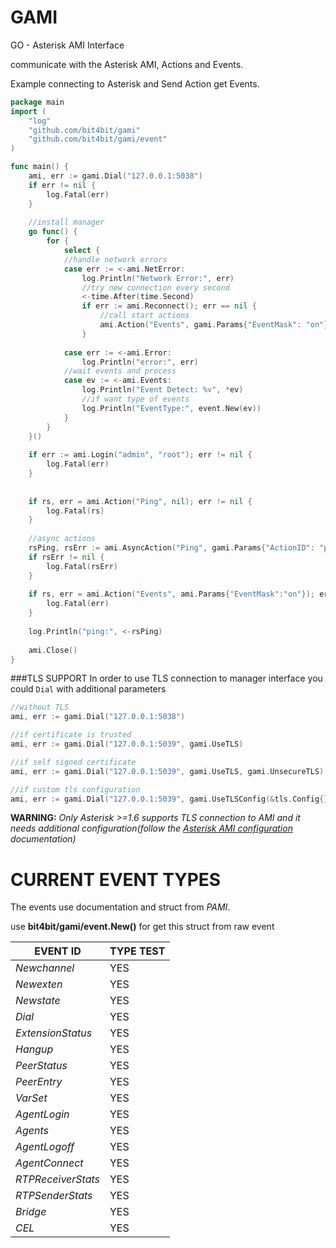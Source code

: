 GAMI
====

GO - Asterisk AMI Interface

communicate with the  Asterisk AMI, Actions and Events.

Example connecting to Asterisk and Send Action get Events.

```go
package main
import (
	"log"
	"github.com/bit4bit/gami"
	"github.com/bit4bit/gami/event"
)

func main() {
	ami, err := gami.Dial("127.0.0.1:5038")
	if err != nil {
		log.Fatal(err)
	}
	
	//install manager
	go func() {
		for {
			select {
			//handle network errors
			case err := <-ami.NetError:
				log.Println("Network Error:", err)
				//try new connection every second
				<-time.After(time.Second)
				if err := ami.Reconnect(); err == nil {
					//call start actions
					ami.Action("Events", gami.Params{"EventMask": "on"})
				}
				
			case err := <-ami.Error:
				log.Println("error:", err)
			//wait events and process
			case ev := <-ami.Events:
				log.Println("Event Detect: %v", *ev)
				//if want type of events
				log.Println("EventType:", event.New(ev))
			}
		}
	}()
	
	if err := ami.Login("admin", "root"); err != nil {
		log.Fatal(err)
	}
	
	
	if rs, err = ami.Action("Ping", nil); err != nil {
		log.Fatal(rs)
	}
	
	//async actions
	rsPing, rsErr := ami.AsyncAction("Ping", gami.Params{"ActionID": "pingo"})
	if rsErr != nil {
		log.Fatal(rsErr)
	}
						
	if rs, err = ami.Action("Events", ami.Params{"EventMask":"on"}); err != nil {
		log.Fatal(err)
	}
	
	log.Println("ping:", <-rsPing)
	
	ami.Close()
}
```

###TLS SUPPORT
In order to use TLS connection to manager interface you could `Dial` with additional parameters
```go
//without TLS
ami, err := gami.Dial("127.0.0.1:5038")

//if certificate is trusted
ami, err := gami.Dial("127.0.0.1:5039", gami.UseTLS)

//if self signed certificate
ami, err := gami.Dial("127.0.0.1:5039", gami.UseTLS, gami.UnsecureTLS)

//if custom tls configuration
ami, err := gami.Dial("127.0.0.1:5039", gami.UseTLSConfig(&tls.Config{}))
```
**WARNING:**
*Only Asterisk >=1.6 supports TLS connection to AMI and
it needs additional configuration(follow the [Asterisk AMI configuration](http://www.asteriskdocs.org/en/3rd_Edition/asterisk-book-html-chunk/AMI-configuration.html) documentation)*

CURRENT EVENT TYPES
====

The events use documentation and struct from *PAMI*.

use **bit4bit/gami/event.New()** for get this struct from raw event

EVENT ID          | TYPE TEST  
----------------  | ---------- 
*Newchannel*      | YES
*Newexten*        | YES
*Newstate*        | YES 
*Dial*            | YES 
*ExtensionStatus* | YES 
*Hangup*          | YES 
*PeerStatus*      | YES
*PeerEntry*	      | YES
*VarSet*          | YES 
*AgentLogin*      | YES
*Agents*          | YES
*AgentLogoff*     | YES
*AgentConnect*    | YES
*RTPReceiverStats* | YES
*RTPSenderStats* | YES
*Bridge* | YES
*CEL* | YES
